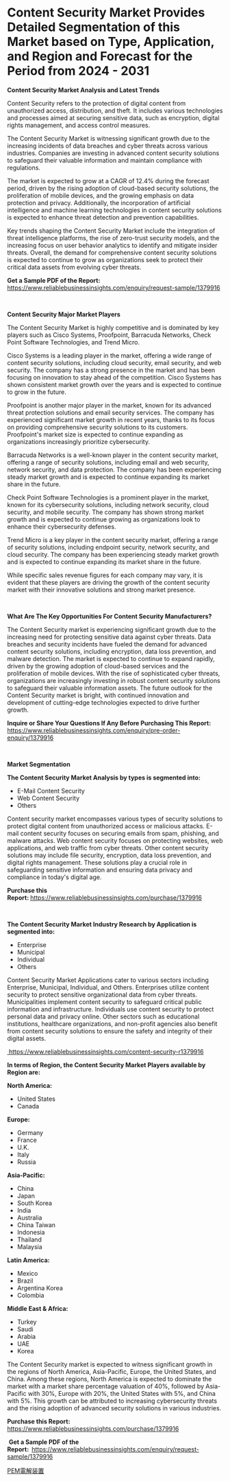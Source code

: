 <p><h1>Content Security Market Provides Detailed Segmentation of this Market based on Type, Application, and Region and Forecast for the Period from 2024 - 2031</h1></p><p><strong>Content Security Market Analysis and Latest Trends</strong></p>
<p><p>Content Security refers to the protection of digital content from unauthorized access, distribution, and theft. It includes various technologies and processes aimed at securing sensitive data, such as encryption, digital rights management, and access control measures.</p><p>The Content Security Market is witnessing significant growth due to the increasing incidents of data breaches and cyber threats across various industries. Companies are investing in advanced content security solutions to safeguard their valuable information and maintain compliance with regulations.</p><p>The market is expected to grow at a CAGR of 12.4% during the forecast period, driven by the rising adoption of cloud-based security solutions, the proliferation of mobile devices, and the growing emphasis on data protection and privacy. Additionally, the incorporation of artificial intelligence and machine learning technologies in content security solutions is expected to enhance threat detection and prevention capabilities.</p><p>Key trends shaping the Content Security Market include the integration of threat intelligence platforms, the rise of zero-trust security models, and the increasing focus on user behavior analytics to identify and mitigate insider threats. Overall, the demand for comprehensive content security solutions is expected to continue to grow as organizations seek to protect their critical data assets from evolving cyber threats.</p></p>
<p><strong>Get a Sample PDF of the Report:&nbsp;</strong> <a href="https://www.reliablebusinessinsights.com/enquiry/request-sample/1379916">https://www.reliablebusinessinsights.com/enquiry/request-sample/1379916</a></p>
<p>&nbsp;</p>
<p><strong>Content Security Major Market Players</strong></p>
<p><p>The Content Security Market is highly competitive and is dominated by key players such as Cisco Systems, Proofpoint, Barracuda Networks, Check Point Software Technologies, and Trend Micro. </p><p>Cisco Systems is a leading player in the market, offering a wide range of content security solutions, including cloud security, email security, and web security. The company has a strong presence in the market and has been focusing on innovation to stay ahead of the competition. Cisco Systems has shown consistent market growth over the years and is expected to continue to grow in the future.</p><p>Proofpoint is another major player in the market, known for its advanced threat protection solutions and email security services. The company has experienced significant market growth in recent years, thanks to its focus on providing comprehensive security solutions to its customers. Proofpoint's market size is expected to continue expanding as organizations increasingly prioritize cybersecurity.</p><p>Barracuda Networks is a well-known player in the content security market, offering a range of security solutions, including email and web security, network security, and data protection. The company has been experiencing steady market growth and is expected to continue expanding its market share in the future.</p><p>Check Point Software Technologies is a prominent player in the market, known for its cybersecurity solutions, including network security, cloud security, and mobile security. The company has shown strong market growth and is expected to continue growing as organizations look to enhance their cybersecurity defenses.</p><p>Trend Micro is a key player in the content security market, offering a range of security solutions, including endpoint security, network security, and cloud security. The company has been experiencing steady market growth and is expected to continue expanding its market share in the future.</p><p>While specific sales revenue figures for each company may vary, it is evident that these players are driving the growth of the content security market with their innovative solutions and strong market presence.</p></p>
<p>&nbsp;</p>
<p><strong>What Are The Key Opportunities For Content Security Manufacturers?</strong></p>
<p><p>The Content Security market is experiencing significant growth due to the increasing need for protecting sensitive data against cyber threats. Data breaches and security incidents have fueled the demand for advanced content security solutions, including encryption, data loss prevention, and malware detection. The market is expected to continue to expand rapidly, driven by the growing adoption of cloud-based services and the proliferation of mobile devices. With the rise of sophisticated cyber threats, organizations are increasingly investing in robust content security solutions to safeguard their valuable information assets. The future outlook for the Content Security market is bright, with continued innovation and development of cutting-edge technologies expected to drive further growth.</p></p>
<p><strong>Inquire or Share Your Questions If Any Before Purchasing This Report:</strong> <a href="https://www.reliablebusinessinsights.com/enquiry/pre-order-enquiry/1379916">https://www.reliablebusinessinsights.com/enquiry/pre-order-enquiry/1379916</a></p>
<p>&nbsp;</p>
<p><strong>Market Segmentation</strong></p>
<p><strong>The Content Security Market Analysis by types is segmented into:</strong></p>
<p><ul><li>E-Mail Content Security</li><li>Web Content Security</li><li>Others</li></ul></p>
<p><p>Content security market encompasses various types of security solutions to protect digital content from unauthorized access or malicious attacks. E-mail content security focuses on securing emails from spam, phishing, and malware attacks. Web content security focuses on protecting websites, web applications, and web traffic from cyber threats. Other content security solutions may include file security, encryption, data loss prevention, and digital rights management. These solutions play a crucial role in safeguarding sensitive information and ensuring data privacy and compliance in today's digital age.</p></p>
<p><strong>Purchase this Report:&nbsp;</strong><a href="https://www.reliablebusinessinsights.com/purchase/1379916">https://www.reliablebusinessinsights.com/purchase/1379916</a></p>
<p>&nbsp;</p>
<p><strong>The Content Security Market Industry Research by Application is segmented into:</strong></p>
<p><ul><li>Enterprise</li><li>Municipal</li><li>Individual</li><li>Others</li></ul></p>
<p><p>Content Security Market Applications cater to various sectors including Enterprise, Municipal, Individual, and Others. Enterprises utilize content security to protect sensitive organizational data from cyber threats. Municipalities implement content security to safeguard critical public information and infrastructure. Individuals use content security to protect personal data and privacy online. Other sectors such as educational institutions, healthcare organizations, and non-profit agencies also benefit from content security solutions to ensure the safety and integrity of their digital assets.</p></p>
<p><a href="https://www.reliablebusinessinsights.com/content-security-r1379916">&nbsp;https://www.reliablebusinessinsights.com/content-security-r1379916</a></p>
<p><strong>In terms of Region, the Content Security Market Players available by Region are:</strong></p>
<p>
    <p> <strong> North America: </strong>
        <ul>
            <li>United States</li>
            <li>Canada</li>
        </ul>
        </p> 
    <p> <strong> Europe: </strong>
        <ul>
            <li>Germany</li>
            <li>France</li>
            <li>U.K.</li>
            <li>Italy</li>
            <li>Russia</li>
        </ul>
        </p> 
    <p> <strong> Asia-Pacific: </strong>
        <ul>
            <li>China</li>
            <li>Japan</li>
            <li>South Korea</li>
            <li>India</li>
            <li>Australia</li>
            <li>China Taiwan</li>
            <li>Indonesia</li>
            <li>Thailand</li>
            <li>Malaysia</li>
        </ul>
        </p> 
    <p> <strong> Latin America: </strong>
        <ul>
            <li>Mexico</li>
            <li>Brazil</li>
            <li>Argentina Korea</li>
            <li>Colombia</li>
        </ul>
        </p> 
    <p> <strong> Middle East & Africa: </strong>
        <ul>
            <li>Turkey</li>
            <li>Saudi</li>
            <li>Arabia</li>
            <li>UAE</li>
            <li>Korea</li>
        </ul>
    </p>
    </p>
<p><p>The Content Security market is expected to witness significant growth in the regions of North America, Asia-Pacific, Europe, the United States, and China. Among these regions, North America is expected to dominate the market with a market share percentage valuation of 40%, followed by Asia-Pacific with 30%, Europe with 20%, the United States with 5%, and China with 5%. This growth can be attributed to increasing cybersecurity threats and the rising adoption of advanced security solutions in various industries.</p></p>
<p><strong>Purchase this Report: </strong><a href="https://www.reliablebusinessinsights.com/purchase/1379916">https://www.reliablebusinessinsights.com/purchase/1379916</a></p>
<p>&nbsp;<strong>Get a Sample PDF of the Report:&nbsp;&nbsp;</strong><a href="https://www.reliablebusinessinsights.com/enquiry/request-sample/1379916">https://www.reliablebusinessinsights.com/enquiry/request-sample/1379916</a></p>
<p><strong></strong></p>
<p><p><a href="https://github.com/mohamedbakry57/Market-Research-Report-List-5/blob/main/368040023474.md">PEM電解装置</a></p></p>